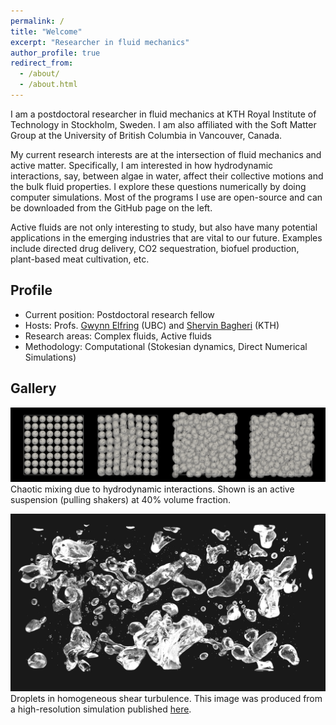 ```yaml
---
permalink: /
title: "Welcome"
excerpt: "Researcher in fluid mechanics"
author_profile: true
redirect_from:
  - /about/
  - /about.html
---
```


I am a postdoctoral researcher in fluid mechanics at KTH Royal Institute of Technology in Stockholm, Sweden.
I am also affiliated with the Soft Matter Group at the University of British Columbia in Vancouver, Canada.

My current research interests are at the intersection of fluid mechanics and active matter.
Specifically, I am interested in how hydrodynamic interactions, say, between algae in water,
affect their collective motions and the bulk fluid properties.
I explore these questions numerically by doing computer simulations.
Most of the programs I use are open-source and can be downloaded from the GitHub page on the left.

Active fluids are not only interesting to study,
but also have many potential applications in the emerging industries that are vital to our future.
Examples include directed drug delivery, 
CO2 sequestration, biofuel production,
plant-based meat cultivation, etc.


## Profile

* Current position: Postdoctoral research fellow
* Hosts: Profs. [Gwynn Elfring](https://soft.mech.ubc.ca/) (UBC) and [Shervin Bagheri](https://www.bagherigroup.com/) (KTH)
* Research areas: Complex fluids, Active fluids
* Methodology: Computational (Stokesian dynamics, Direct Numerical Simulations)


## Gallery

![squirmers](images/phi40-lattice-rand-ori.png "Squirmers")
Chaotic mixing due to hydrodynamic interactions.
Shown is an active suspension (pulling shakers) at 40% volume fraction.

![droplets](images/cover_pic.png "Droplets")
Droplets in homogeneous shear turbulence.
This image was produced from a high-resolution simulation published
[here](https://www.cambridge.org/core/journals/journal-of-fluid-mechanics/article/droplets-in-homogeneous-shear-turbulence/49BE8A80FEFCFB934104005EB74A7E69).
